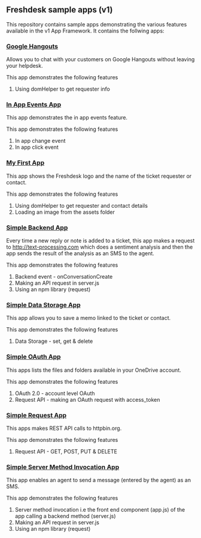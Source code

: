 ## Freshdesk sample apps (v1)
This repository contains sample apps demonstrating the various features available in the v1 App Framework. It contains the follwing apps:

### [Google Hangouts](https://github.com/freshdesk/marketplace-sample-apps/tree/master/Freshdesk/v1/google_hangouts)

  Allows you to chat with your customers on Google Hangouts without leaving your helpdesk.

  This app demonstrates the following features
  1. Using domHelper to get requester info

### [In App Events App](https://github.com/freshdesk/marketplace-sample-apps/tree/master/Freshdesk/v1/in_app_events_app)

  This app demonstrates the in app events feature.

  This app demonstrates the following features
  1. In app change event
  2. In app click event

### [My First App](https://github.com/freshdesk/marketplace-sample-apps/tree/master/Freshdesk/v1/my_first_app)

  This app shows the Freshdesk logo and the name of the ticket requester or contact.

  This app demonstrates the following features
  1. Using domHelper to get requester and contact details
  2. Loading an image from the assets folder

### [Simple Backend App](https://github.com/freshdesk/marketplace-sample-apps/tree/master/Freshdesk/v1/simple_backend_app)

  Every time a new reply or note is added to a ticket, this app makes a request to http://text-processing.com which does a sentiment analysis and then the app sends the result of the analysis as an SMS to the agent.

  This app demonstrates the following features
  1. Backend event - onConversationCreate
  2. Making an API request in server.js
  3. Using an npm library (request)

### [Simple Data Storage App](https://github.com/freshdesk/marketplace-sample-apps/tree/master/Freshdesk/v1/simple_datastorage_app)

  This app allows you to save a memo linked to the ticket or contact.

  This app demonstrates the following features
  1. Data Storage - set, get & delete

### [Simple OAuth App](https://github.com/freshdesk/marketplace-sample-apps/tree/master/Freshdesk/v1/simple_oauth_app)

  This apps lists the files and folders available in your OneDrive account.

  This app demonstrates the following features
  1. OAuth 2.0 - account level OAuth
  2. Request API - making an OAuth request with access_token

### [Simple Request App](https://github.com/freshdesk/marketplace-sample-apps/tree/master/Freshdesk/v1/simple_request_app)

  This apps makes REST API calls to httpbin.org.

  This app demonstrates the following features
  1. Request API - GET, POST, PUT & DELETE

### [Simple Server Method Invocation App](https://github.com/freshdesk/marketplace-sample-apps/tree/master/Freshdesk/v1/simple_server_method_invocation_app)

 This app enables an agent to send a message (entered by the agent) as an SMS.

  This app demonstrates the following features
  1. Server method invocation i.e the front end component (app.js) of the app calling a backend method (server.js)
  2. Making an API request in server.js
  3. Using an npm library (request)
